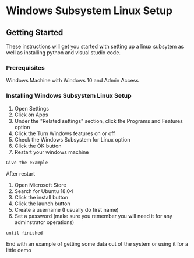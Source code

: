 # Windows Subsystem Linux Setup

## Getting Started

These instructions will get you started with setting up a linux subsytem as well as installing python and visual studio code.

### Prerequisites

Windows Machine with Windows 10 and Admin Access

### Installing Windows Subsystem Linux Setup

1. Open Settings
2. Click on Apps
3. Under the "Related settings" section, click the Programs and Features option
4. Click the Turn Windows features on or off
5. Check the Windows Subsystem for Linux option
6. Click the OK button
7. Restart your windows machine

```
Give the example
```

After restart
1. Open Microsoft Store
2. Search for Ubuntu 18.04
3. Click the install button
4. Click the launch button
5. Create a username (I usually do first name)
6. Set a password (make sure you remember you will need it for any adminstrator operations) 

```
until finished
```

End with an example of getting some data out of the system or using it for a little demo



